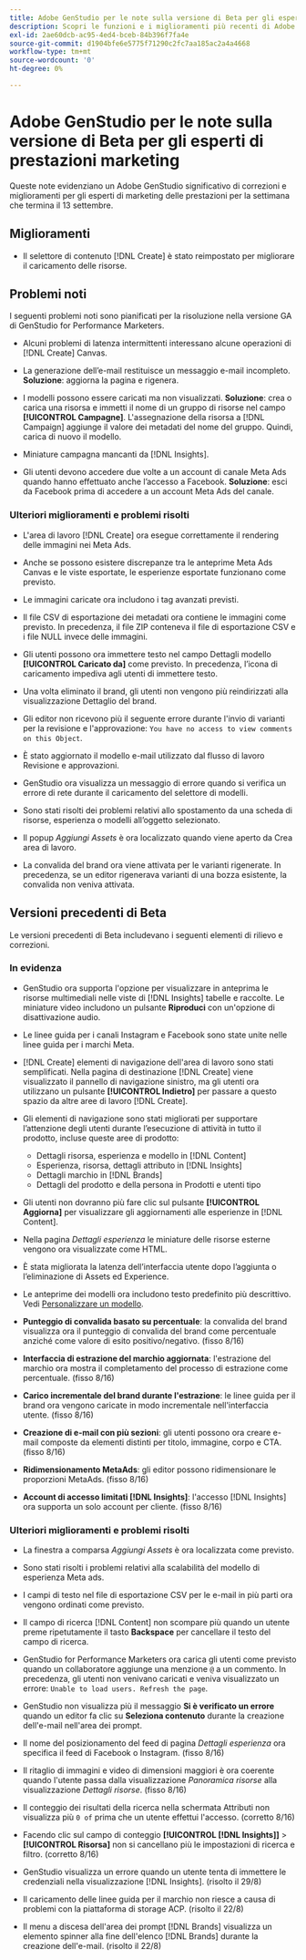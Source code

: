 ```yaml
---
title: Adobe GenStudio per le note sulla versione di Beta per gli esperti di prestazioni marketing
description: Scopri le funzioni e i miglioramenti più recenti di Adobe GenStudio per gli esperti di marketing delle prestazioni.
exl-id: 2ae60dcb-ac95-4ed4-bceb-84b396f7fa4e
source-git-commit: d1904bfe6e5775f71290c2fc7aa185ac2a4a4668
workflow-type: tm+mt
source-wordcount: '0'
ht-degree: 0%

---
```


# Adobe GenStudio per le note sulla versione di Beta per gli esperti di prestazioni marketing

Queste note evidenziano un Adobe GenStudio significativo di correzioni e miglioramenti per gli esperti di marketing delle prestazioni per la settimana che termina il 13 settembre.

## Miglioramenti

* Il selettore di contenuto [!DNL Create] è stato reimpostato per migliorare il caricamento delle risorse. <!-- GS-2586 -->

## Problemi noti

I seguenti problemi noti sono pianificati per la risoluzione nella versione GA di GenStudio for Performance Marketers.

* Alcuni problemi di latenza intermittenti interessano alcune operazioni di [!DNL Create] Canvas. <!-- GS-5203 -->

* La generazione dell’e-mail restituisce un messaggio e-mail incompleto. **Soluzione**: aggiorna la pagina e rigenera. <!-- GS-5209 -->

* I modelli possono essere caricati ma non visualizzati. **Soluzione**: crea o carica una risorsa e immetti il nome di un gruppo di risorse nel campo **[!UICONTROL Campagne]**. L&#39;assegnazione della risorsa a [!DNL Campaign] aggiunge il valore dei metadati del nome del gruppo. Quindi, carica di nuovo il modello. <!-- GS-4815 -->

* Miniature campagna mancanti da [!DNL Insights]. <!-- GS-4648 -->

* Gli utenti devono accedere due volte a un account di canale Meta Ads quando hanno effettuato anche l’accesso a Facebook. **Soluzione**: esci da Facebook prima di accedere a un account Meta Ads del canale. <!-- GS-4806 -->

### Ulteriori miglioramenti e problemi risolti

* L&#39;area di lavoro [!DNL Create] ora esegue correttamente il rendering delle immagini nei Meta Ads. <!-- GS-4864 -->

* Anche se possono esistere discrepanze tra le anteprime Meta Ads Canvas e le viste esportate, le esperienze esportate funzionano come previsto. <!-- GS-4492 4401 -->

* Le immagini caricate ora includono i tag avanzati previsti. <!-- GS-4856 -->

* Il file CSV di esportazione dei metadati ora contiene le immagini come previsto. In precedenza, il file ZIP conteneva il file di esportazione CSV e i file NULL invece delle immagini.  <!-- GS-5107 -->

* Gli utenti possono ora immettere testo nel campo Dettagli modello **[!UICONTROL Caricato da]** come previsto. In precedenza, l’icona di caricamento impediva agli utenti di immettere testo. <!-- GS-4887 -->

* Una volta eliminato il brand, gli utenti non vengono più reindirizzati alla visualizzazione Dettaglio del brand. <!-- GS-2663 -->

* Gli editor non ricevono più il seguente errore durante l&#39;invio di varianti per la revisione e l&#39;approvazione: `You have no access to view comments on this Object`. <!-- GS-5140 -->

* È stato aggiornato il modello e-mail utilizzato dal flusso di lavoro Revisione e approvazioni. <!-- GS-5239 -->

* GenStudio ora visualizza un messaggio di errore quando si verifica un errore di rete durante il caricamento del selettore di modelli. <!-- GS-4682 -->

* Sono stati risolti dei problemi relativi allo spostamento da una scheda di risorse, esperienza o modelli all’oggetto selezionato. <!-- GS-4390 -->

* Il popup _Aggiungi Assets_ è ora localizzato quando viene aperto da Crea area di lavoro.  <!-- GS-4867 -->

* La convalida del brand ora viene attivata per le varianti rigenerate. In precedenza, se un editor rigenerava varianti di una bozza esistente, la convalida non veniva attivata. <!-- GS-3971 -->

## Versioni precedenti di Beta

Le versioni precedenti di Beta includevano i seguenti elementi di rilievo e correzioni.

### In evidenza

* GenStudio ora supporta l&#39;opzione per visualizzare in anteprima le risorse multimediali nelle viste di [!DNL Insights] tabelle e raccolte. Le miniature video includono un pulsante **Riproduci** con un&#39;opzione di disattivazione audio. <!-- GS-4398 -->

* Le linee guida per i canali Instagram e Facebook sono state unite nelle linee guida per i marchi Meta.

* [!DNL Create] elementi di navigazione dell&#39;area di lavoro sono stati semplificati. Nella pagina di destinazione [!DNL Create] viene visualizzato il pannello di navigazione sinistro, ma gli utenti ora utilizzano un pulsante **[!UICONTROL Indietro]** per passare a questo spazio da altre aree di lavoro [!DNL Create].

* Gli elementi di navigazione sono stati migliorati per supportare l’attenzione degli utenti durante l’esecuzione di attività in tutto il prodotto, incluse queste aree di prodotto:

   * Dettagli risorsa, esperienza e modello in [!DNL Content]
   * Esperienza, risorsa, dettagli attributo in [!DNL Insights]
   * Dettagli marchio in [!DNL Brands]
   * Dettagli del prodotto e della persona in Prodotti e utenti tipo

* Gli utenti non dovranno più fare clic sul pulsante **[!UICONTROL Aggiorna]** per visualizzare gli aggiornamenti alle esperienze in [!DNL Content].

* Nella pagina _Dettagli esperienza_ le miniature delle risorse esterne vengono ora visualizzate come HTML.

* È stata migliorata la latenza dell’interfaccia utente dopo l’aggiunta o l’eliminazione di Assets ed Experience.

* Le anteprime dei modelli ora includono testo predefinito più descrittivo. Vedi [Personalizzare un modello](https://experienceleague.adobe.com/en/docs/genstudio/user-guide/content/templates/customize-template#template-preview).

* **Punteggio di convalida basato su percentuale**: la convalida del brand visualizza ora il punteggio di convalida del brand come percentuale anziché come valore di esito positivo/negativo. (fisso 8/16)

* **Interfaccia di estrazione del marchio aggiornata**: l&#39;estrazione del marchio ora mostra il completamento del processo di estrazione come percentuale. (fisso 8/16)

* **Carico incrementale del brand durante l&#39;estrazione**: le linee guida per il brand ora vengono caricate in modo incrementale nell&#39;interfaccia utente. (fisso 8/16)

* **Creazione di e-mail con più sezioni**: gli utenti possono ora creare e-mail composte da elementi distinti per titolo, immagine, corpo e CTA. (fisso 8/16)

* **Ridimensionamento MetaAds**: gli editor possono ridimensionare le proporzioni MetaAds. (fisso 8/16)

* **Account di accesso limitati [!DNL Insights]**: l&#39;accesso [!DNL Insights] ora supporta un solo account per cliente. (fisso 8/16)

### Ulteriori miglioramenti e problemi risolti

* La finestra a comparsa _Aggiungi Assets_ è ora localizzata come previsto. <!-- GS-3834 -->

* Sono stati risolti i problemi relativi alla scalabilità del modello di esperienza Meta ads. <!-- GS-4174 -->

* I campi di testo nel file di esportazione CSV per le e-mail in più parti ora vengono ordinati come previsto. <!-- GS-4013 -->

* Il campo di ricerca [!DNL Content] non scompare più quando un utente preme ripetutamente il tasto **Backspace** per cancellare il testo del campo di ricerca.  <!-- GS-4543 -->

* GenStudio for Performance Marketers ora carica gli utenti come previsto quando un collaboratore aggiunge una menzione `@` a un commento. In precedenza, gli utenti non venivano caricati e veniva visualizzato un errore: `Unable to load users. Refresh the page`. <!-- GS-4113 -->

* GenStudio non visualizza più il messaggio **Si è verificato un errore** quando un editor fa clic su **Seleziona contenuto** durante la creazione dell&#39;e-mail nell&#39;area dei prompt. <!-- GS-4879 -->

* Il nome del posizionamento del feed di pagina _Dettagli esperienza_ ora specifica il feed di Facebook o Instagram. (fisso 8/16)

* Il ritaglio di immagini e video di dimensioni maggiori è ora coerente quando l&#39;utente passa dalla visualizzazione _Panoramica risorse_ alla visualizzazione _Dettagli risorse_. (fisso 8/16)

* Il conteggio dei risultati della ricerca nella schermata Attributi non visualizza più `0 of` prima che un utente effettui l&#39;accesso. (corretto 8/16) <!-- GS-3665 -->

* Facendo clic sul campo di conteggio **[!UICONTROL [!DNL Insights]]** > **[!UICONTROL Risorsa]** non si cancellano più le impostazioni di ricerca e filtro. (corretto 8/16) <!-- GS-3476 -->

* GenStudio visualizza un errore quando un utente tenta di immettere le credenziali nella visualizzazione [!DNL Insights]. (risolto il 29/8) <!-- GS-4689 -->

* Il caricamento delle linee guida per il marchio non riesce a causa di problemi con la piattaforma di storage ACP. (risolto il 22/8) <!-- GS-4369 -->

* Il menu a discesa dell&#39;area dei prompt [!DNL Brands] visualizza un elemento spinner alla fine dell&#39;elenco [!DNL Brands] durante la creazione dell&#39;e-mail. (risolto il 22/8) <!-- GS-4077 -->
